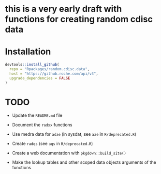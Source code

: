 # this is a very early draft with functions for creating random cdisc data

# Installation

```r
devtools::install_github(
  repo = "Rpackages/random.cdisc.data",
  host = "https://github.roche.com/api/v3",
  upgrade_dependencies = FALSE
)
```


# TODO

* Update the `README.md` file

* Document the `radxx` functions

* Use medra data for `adae` (in sysdat, see `aae` in `R/deprecated.R`)

* Create `radqs` (see `aqs` in `R/deprecated.R`)

* Create a web documentation with `pkgdown::build_site()`

* Make the lookup tables and other scoped data objects arguments of the functions


